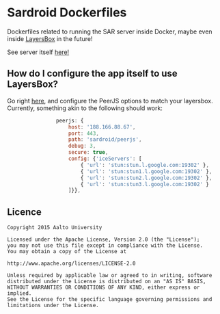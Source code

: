 # Sardroid Dockerfiles
Dockerfiles related to running the SAR server inside Docker, maybe even inside [LayersBox](https://github.com/learning-layers/LayersBox) in the future!

See server itself [here!](https://github.com/melonmanchan/sardroid-server)

## How do I configure the app itself to use LayersBox?

Go right [here](https://github.com/melonmanchan/sardroid/blob/master/app/js/app.js#L44), and configure the PeerJS options to match your layersbox. Currently, something akin to the following should work:

```javascript
                peerjs: {
                    host: '188.166.88.67',
                    port: 443,
                    path: 'sardroid/peerjs',
                    debug: 3,
                    secure: true,
                    config: {'iceServers': [
                        { 'url': 'stun:stun.l.google.com:19302' },
                        { 'url': 'stun:stun1.l.google.com:19302' },
                        { 'url': 'stun:stun2.l.google.com:19302' },
                        { 'url': 'stun:stun3.l.google.com:19302' }
                    ]}},
```

Licence
-------

```
Copyright 2015 Aalto University

Licensed under the Apache License, Version 2.0 (the "License");
you may not use this file except in compliance with the License.
You may obtain a copy of the License at

http://www.apache.org/licenses/LICENSE-2.0

Unless required by applicable law or agreed to in writing, software
distributed under the License is distributed on an "AS IS" BASIS,
WITHOUT WARRANTIES OR CONDITIONS OF ANY KIND, either express or implied.
See the License for the specific language governing permissions and
limitations under the License.
```

